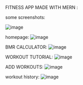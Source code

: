 FITNESS APP MADE WITH MERN :

some screenshots:

![image](https://github.com/user-attachments/assets/f891563e-f707-47ba-992a-9919f4c0571d)

homepage: ![image](https://github.com/user-attachments/assets/132d3696-d17b-4529-b297-ee37f9c1a748)

BMR CALCULATOR: ![image](https://github.com/user-attachments/assets/dce55862-3783-4d76-93e3-6e7b89bea1da)

WORKOUT TUTORIAL: ![image](https://github.com/user-attachments/assets/f2a2c26a-ad70-4668-a646-8c953b0b7999)

ADD WORKOUTS: ![image](https://github.com/user-attachments/assets/605b9210-e25f-4048-8cda-6448ba72146d)

workout history: ![image](https://github.com/user-attachments/assets/8f7c3afb-e236-41a5-a241-dc2812b3e3d2)

